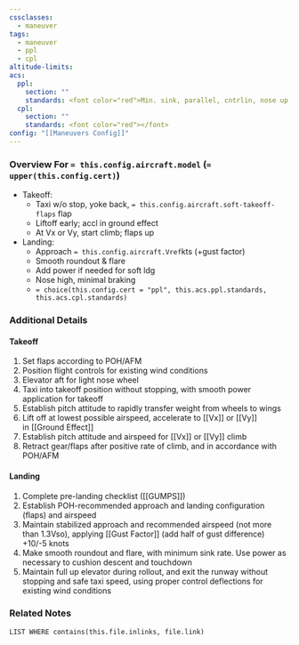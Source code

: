```yaml
---
cssclasses:
  - maneuver
tags:
  - maneuver
  - ppl
  - cpl
altitude-limits: 
acs:
  ppl:
    section: ""
    standards: <font color="red">Min. sink, parallel, cntrlin, nose up, no drift; elevtr back thru exit</font>
  cpl:
    section: ""
    standards: <font color="red"></font>
config: "[[Maneuvers Config]]"
---
```

### Overview For `= this.config.aircraft.model` (`= upper(this.config.cert)`)
- Takeoff:
	- Taxi w/o stop, yoke back, `= this.config.aircraft.soft-takeoff-flaps` flap
	- Liftoff early; accl in ground effect
	- At Vx or Vy, start climb; flaps up
- Landing:
	- Approach `= this.config.aircraft.Vref`kts (+gust factor)
	- Smooth roundout & flare
	- Add power if needed for soft ldg
	- Nose high, minimal braking
	- `= choice(this.config.cert = "ppl", this.acs.ppl.standards, this.acs.cpl.standards)`

### Additional Details
#### Takeoff
1. Set flaps according to POH/AFM
2. Position flight controls for existing wind conditions
3. Elevator aft for light nose wheel
4. Taxi into takeoff position without stopping, with smooth power application for takeoff
5. Establish pitch attitude to rapidly transfer weight from wheels to wings
6. Lift off at lowest possible airspeed, accelerate to [[Vx]] or [[Vy]] in [[Ground Effect]]
7. Establish pitch attitude and airspeed for [[Vx]] or [[Vy]] climb
8. Retract gear/flaps after positive rate of climb, and in accordance with POH/AFM

#### Landing
1. Complete pre-landing checklist ([[GUMPS]])
2. Establish POH-recommended approach and landing configuration (flaps) and airspeed
3. Maintain stabilized approach and recommended airspeed (not more than 1.3Vso), applying [[Gust Factor]] (add half of gust difference) +10/-5 knots
4. Make smooth roundout and flare, with minimum sink rate. Use power as necessary to cushion descent and touchdown
5. Maintain full up elevator during rollout, and exit the runway without stopping and safe taxi speed, using proper control deflections for existing wind conditions

### Related Notes
```dataview
LIST WHERE contains(this.file.inlinks, file.link)
```
